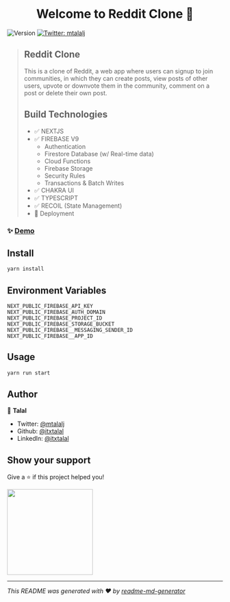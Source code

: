 <h1 align="center">Welcome to Reddit Clone 👋</h1>
<p>
  <img alt="Version" src="https://img.shields.io/badge/version-0.1.0-blue.svg?cacheSeconds=2592000" />
  <a href="https://twitter.com/mtalalj" target="_blank">
    <img alt="Twitter: mtalalj" src="https://img.shields.io/twitter/follow/mtalalj.svg?style=social" />
  </a>
</p>

> ## Reddit Clone
>
> This is a clone of Reddit, a web app where users can signup to join communities, in which they can create posts, view posts of other users, upvote or downvote them in the community, comment on a post or delete their own post.
>
> ## Build Technologies
>
> - ✅ NEXTJS
> - ✅ FIREBASE V9
>   - Authentication
>   - Firestore Database (w/ Real-time data)
>   - Cloud Functions
>   - Firebase Storage
>   - Security Rules
>   - Transactions & Batch Writes
> - ✅ CHAKRA UI
> - ✅ TYPESCRIPT
> - ✅ RECOIL (State Management)
> - 🚀 Deployment

### ✨ [Demo](https://reddit-cloney.netlify.app/)

## Install

```sh
yarn install
```

## Environment Variables

```
NEXT_PUBLIC_FIREBASE_API_KEY
NEXT_PUBLIC_FIREBASE_AUTH_DOMAIN
NEXT_PUBLIC_FIREBASE_PROJECT_ID
NEXT_PUBLIC_FIREBASE_STORAGE_BUCKET
NEXT_PUBLIC_FIREBASE__MESSAGING_SENDER_ID
NEXT_PUBLIC_FIREBASE__APP_ID
```

## Usage

```sh
yarn run start
```

## Author

👤 **Talal**

- Twitter: [@mtalalj](https://twitter.com/mtalalj)
- Github: [@itxtalal](https://github.com/itxtalal)
- LinkedIn: [@itxtalal](https://linkedin.com/in/itxtalal)

## Show your support

<p>Give a ⭐️ if this project helped you!</p>
<a href="https://www.buymeacoffee.com/itxtalal"><img src="https://cdn.buymeacoffee.com/buttons/v2/default-yellow.png" width="200" /></a>

---

_This README was generated with ❤️ by [readme-md-generator](https://github.com/kefranabg/readme-md-generator)_
